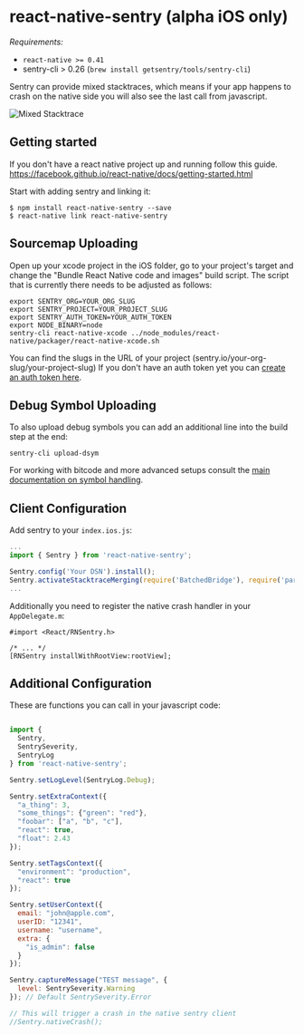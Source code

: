 # react-native-sentry (alpha iOS only)

*Requirements:*

* `react-native >= 0.41`
* sentry-cli > 0.26 (`brew install getsentry/tools/sentry-cli`)

Sentry can provide mixed stacktraces, which means if your app happens to crash
on the native side you will also see the last call from javascript.

![Mixed Stacktrace](https://github.com/getsentry/react-native-sentry/raw/master/assets/mixed-stacktrace.png)

## Getting started

If you don't have a react native project up and running follow this guide.
https://facebook.github.io/react-native/docs/getting-started.html

Start with adding sentry and linking it:

```
$ npm install react-native-sentry --save
$ react-native link react-native-sentry
```

## Sourcemap Uploading

Open up your xcode project in the iOS folder, go to your project's target and
change the "Bundle React Native code and images" build script.  The script that
is currently there needs to be adjusted as follows:

```
export SENTRY_ORG=YOUR_ORG_SLUG
export SENTRY_PROJECT=YOUR_PROJECT_SLUG
export SENTRY_AUTH_TOKEN=YOUR_AUTH_TOKEN
export NODE_BINARY=node
sentry-cli react-native-xcode ../node_modules/react-native/packager/react-native-xcode.sh
```

You can find the slugs in the URL of your project (sentry.io/your-org-slug/your-project-slug)
If you don't have an auth token yet you can [create an auth token here](https://sentry.io/api/).

## Debug Symbol Uploading

To also upload debug symbols you can add an additional line into the build step
at the end:

```
sentry-cli upload-dsym
```

For working with bitcode and more advanced setups consult the [main documentation
on symbol handling](https://docs.sentry.io/clients/cocoa/dsym/).

## Client Configuration

Add sentry to your `index.ios.js`:

```js
...
import { Sentry } from 'react-native-sentry';

Sentry.config('Your DSN').install();
Sentry.activateStacktraceMerging(require('BatchedBridge'), require('parseErrorStack'));
...
```

Additionally you need to register the native crash handler in your `AppDelegate.m`:

```objc
#import <React/RNSentry.h>

/* ... */
[RNSentry installWithRootView:rootView];
```

## Additional Configuration

These are functions you can call in your javascript code:

```js

import {
  Sentry,
  SentrySeverity,
  SentryLog
} from 'react-native-sentry';

Sentry.setLogLevel(SentryLog.Debug);

Sentry.setExtraContext({
  "a_thing": 3,
  "some_things": {"green": "red"},
  "foobar": ["a", "b", "c"],
  "react": true,
  "float": 2.43
});

Sentry.setTagsContext({
  "environment": "production",
  "react": true
});

Sentry.setUserContext({
  email: "john@apple.com",
  userID: "12341",
  username: "username",
  extra: {
    "is_admin": false
  }
});

Sentry.captureMessage("TEST message", {
  level: SentrySeverity.Warning
}); // Default SentrySeverity.Error

// This will trigger a crash in the native sentry client
//Sentry.nativeCrash();
```
